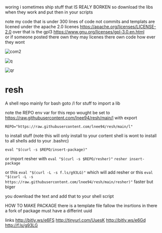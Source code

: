woring i sometimes ship stuff that IS REALY BORKEN so download the libs when they work and put then in your scripts

note my code that is under 300 lines of code not commits and templats are licened under the apache 2.0 licenes https://apache.org/licenses/LICENSE-2.0
over that is the gpl3 https://www.gnu.org/licenses/gpl-3.0.en.html   
or if someone posted there own they may licenes there own code how ever they wont

![com2](https://user-images.githubusercontent.com/73306958/121432176-5244c900-c948-11eb-8a38-b6ace842cf30.png)

![q](https://user-images.githubusercontent.com/73306958/121403883-6200e500-c929-11eb-83ed-38fdbda19b69.png)

![qr](https://user-images.githubusercontent.com/73306958/121403565-06365c00-c929-11eb-9fdd-3e3924ae5284.png)
# resh
A shell repo mainly for bash
goto /l for stuff 
to import a lib 

note the REPO env var for this repo wought be set to https://raw.githubusercontent.com/lnee94/resh/main/l
with export 

```REPO="https://raw.githubusercontent.com/lnee94/resh/main/l"```    

to install stuff (note this will only install to your cortent shell is wont to install to all shells add to your .bashrc)

```eval "$(curl -s $REPO/insert-package)"```

or import resher with
```eval "$(curl -s $REPO/resher)"```
```resher insert-package```

or this
```eval "$(curl -L -s f.ls/g93LG)"``` which will add resher
or this 
```eval "$(curl -L -s https://raw.githubusercontent.com/lnee94/resh/main/resher)"``` faster but biger

you download the text and add that to your shell script

HOW TO MAKE PACKAGE
there is a template file fallow the insrtions in there a fork of package must have a differint uuid

links
http://bitly.ws/e6FS
http://tinyurl.com/UuesK
http://bitly.ws/e6Gd
http://f.ls/g93LG

